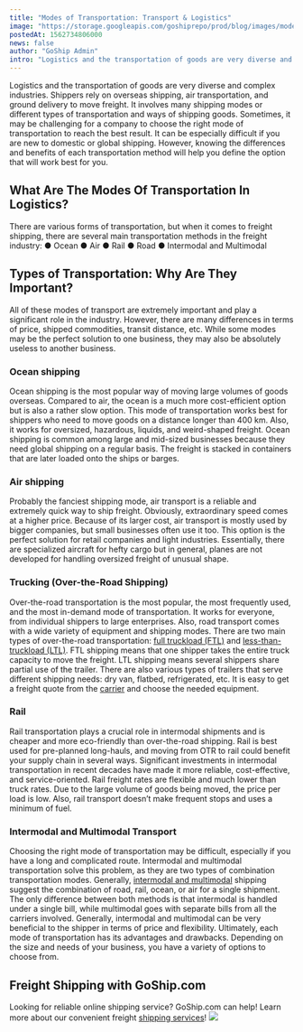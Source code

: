 ```yaml
---
title: "Modes of Transportation: Transport & Logistics"
image: "https://storage.googleapis.com/goshiprepo/prod/blog/images/modes-of-transportation-in-logistics.jpg"
postedAt: 1562734806000
news: false
author: "GoShip Admin"
intro: "Logistics and the transportation of goods are very diverse and complex industries. Shippers rely on overseas shipping, air transportation, and ground delivery to move freight. It involves many shipping modes or different types of transportation and ways of shipping goods. Sometimes, it may be challenging for a company to choose the right mode of transportation to reach the best result. It can be especially difficult if you are new to domestic or global shipping. However, knowing the differences and benefits"
---
```

Logistics and the transportation of goods are very diverse and complex industries. Shippers rely on overseas shipping, air transportation, and ground delivery to move freight. It involves many shipping modes or different types of transportation and ways of shipping goods. Sometimes, it may be challenging for a company to choose the right mode of transportation to reach the best result. It can be especially difficult if you are new to domestic or global shipping. However, knowing the differences and benefits of each transportation method will help you define the option that will work best for you.

What Are The Modes Of Transportation In Logistics?
--------------------------------------------------

There are various forms of transportation, but when it comes to freight shipping, there are several main transportation methods in the freight industry: ● Ocean ● Air ● Rail ● Road ● Intermodal and Multimodal

Types of Transportation: Why Are They Important?
------------------------------------------------

All of these modes of transport are extremely important and play a significant role in the industry. However, there are many differences in terms of price, shipped commodities, transit distance, etc. While some modes may be the perfect solution to one business, they may also be absolutely useless to another business.

### Ocean shipping

Ocean shipping is the most popular way of moving large volumes of goods overseas. Compared to air, the ocean is a much more cost-efficient option but is also a rather slow option. This mode of transportation works best for shippers who need to move goods on a distance longer than 400 km. Also, it works for oversized, hazardous, liquids, and weird-shaped freight. Ocean shipping is common among large and mid-sized businesses because they need global shipping on a regular basis. The freight is stacked in containers that are later loaded onto the ships or barges.

### Air shipping

Probably the fanciest shipping mode, air transport is a reliable and extremely quick way to ship freight. Obviously, extraordinary speed comes at a higher price. Because of its larger cost, air transport is mostly used by bigger companies, but small businesses often use it too. This option is the perfect solution for retail companies and light industries. Essentially, there are specialized aircraft for hefty cargo but in general, planes are not developed for handling oversized freight of unusual shape.

### Trucking (Over-the-Road Shipping)

Over-the-road transportation is the most popular, the most frequently used, and the most in-demand mode of transportation. It works for everyone, from individual shippers to large enterprises. Also, road transport comes with a wide variety of equipment and shipping modes. There are two main types of over-the-road transportation: [full truckload (FTL)](https://www.goship.com/blog/full-truckload-vs-less-than-truckload-what-is-the-difference/) and [less-than-truckload (LTL)](https://www.goship.com/blog/ltl-freight-shipping-for-beginners/). FTL shipping means that one shipper takes the entire truck capacity to move the freight. LTL shipping means several shippers share partial use of the trailer. There are also various types of trailers that serve different shipping needs: dry van, flatbed, refrigerated, etc. It is easy to get a freight quote from the [carrier](https://www.goship.com/blog/how-to-choose-the-right-ltl-carriers/) and choose the needed equipment.

### Rail

Rail transportation plays a crucial role in intermodal shipments and is cheaper and more eco-friendly than over-the-road shipping. Rail is best used for pre-planned long-hauls, and moving from OTR to rail could benefit your supply chain in several ways. Significant investments in intermodal transportation in recent decades have made it more reliable, cost-effective, and service-oriented. Rail freight rates are flexible and much lower than truck rates. Due to the large volume of goods being moved, the price per load is low. Also, rail transport doesn’t make frequent stops and uses a minimum of fuel.

### Intermodal and Multimodal Transport

Choosing the right mode of transportation may be difficult, especially if you have a long and complicated route. Intermodal and multimodal transportation solve this problem, as they are two types of combination transportation modes. Generally, [intermodal and multimodal](https://www.plslogistics.com/modes/intermodal-shipping) shipping suggest the combination of road, rail, ocean, or air for a single shipment. The only difference between both methods is that intermodal is handled under a single bill, while multimodal goes with separate bills from all the carriers involved. Generally, intermodal and multimodal can be very beneficial to the shipper in terms of price and flexibility. Ultimately, each mode of transportation has its advantages and drawbacks. Depending on the size and needs of your business, you have a variety of options to choose from.

Freight Shipping with GoShip.com
--------------------------------

Looking for reliable online shipping service? GoShip.com can help! Learn more about our convenient freight [shipping services](https://www.goship.com/shipping-services/)! [![](https://www.goship.com/wp-content/uploads/2021/02/1ace89b4-fe28-40ff-a2a7-4cddc60fc9ec.png)](https://www.goship.com/)
